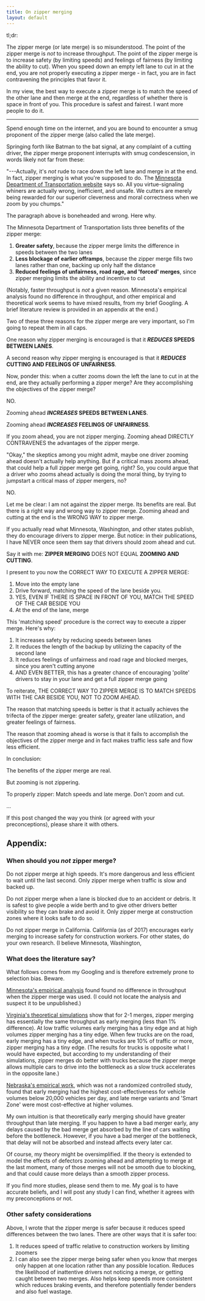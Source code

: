 ```yaml
---
title: On zipper merging
layout: default
---
```


tl;dr:

The zipper merge (or late merge) is so misunderstood. The point of the zipper merge is _not_ to increase throughput. The point of the zipper merge is to increase safety (by limiting speeds) and feelings of fairness (by limiting the ability to cut). When you speed down an empty left lane to cut in at the end, you are not properly executing a zipper merge - in fact, you are in fact contravening the principles that favor it.

In my view, the best way to execute a zipper merge is to match the speed of the other lane and then merge at the end, regardless of whether there is space in front of you. This procedure is safest and fairest. I want more people to do it.

---

Spend enough time on the internet, and you are bound to encounter a smug proponent of the zipper merge (also called the late merge).

Springing forth like Batman to the bat signal, at any complaint of a cutting driver, the zipper merge proponent interrupts with smug condescension, in words likely not far from these:

"---Actually, it's *not* rude to race down the left lane and merge in at the end. In fact, zipper merging is what you're supposed to do. The [Minnesota Department of Transportation website](https://www.dot.state.mn.us/latemerge/) says so. All you virtue-signaling whiners are actually wrong, inefficient, and unsafe. We cutters are merely being rewarded for our superior cleverness and moral correctness when we zoom by you chumps."

The paragraph above is boneheaded and wrong. Here why.

The Minnesota Department of Transportation lists three benefits of the zipper merge:



1.  **Greater safety**, because the zipper merge limits the difference in speeds between the two lanes
1.  **Less blockage of earlier offramps**, because the zipper merge fills two lanes rather than one, backing up only half the distance
1.  **Reduced feelings of unfairness, road rage, and 'forced' merges**, since zipper merging limits the ability and incentive to cut

(Notably, faster throughput is *not* a given reason. Minnesota's empirical analysis found no difference in throughput, and other empirical and theoretical work seems to have mixed results, from my brief Googling. A brief literature review is provided in an appendix at the end.)

Two of these three reasons for the zipper merge are very important, so I'm going to repeat them in all caps.

One reason why zipper merging is encouraged is that it **_REDUCES_ SPEEDS BETWEEN LANES**.

A second reason why zipper merging is encouraged is that it **_REDUCES_ CUTTING AND FEELINGS OF UNFAIRNESS**.

Now, ponder this: when a cutter zooms down the left the lane to cut in at the end, are they actually performing a zipper merge? Are they accomplishing the objectives of the zipper merge?

NO.

Zooming ahead **_INCREASES_ SPEEDS BETWEEN LANES**.

Zooming ahead **_INCREASES_ FEELINGS OF UNFAIRNESS**.

If you zoom ahead, you are not zipper merging. Zooming ahead DIRECTLY CONTRAVENES the advantages of the zipper merge.

"Okay," the skeptics among you might admit, maybe one driver zooming ahead doesn't actually help anything. But if a critical mass zooms ahead, that could help a full zipper merge get going, right? So, you could argue that a driver who zooms ahead actually is doing the moral thing, by trying to jumpstart a critical mass of zipper mergers, no?

NO.

Let me be clear: I am not against the zipper merge. Its benefits are real. But there is a right way and wrong way to zipper merge. Zooming ahead and cutting at the end is the WRONG WAY to zipper merge.

If you actually read what Minnesota, Washington, and other states publish, they do encourage drivers to zipper merge. But notice: in their publications, I have NEVER once seen them say that drivers should zoom ahead and cut.

Say it with me: **ZIPPER MERGING** DOES NOT EQUAL **ZOOMING AND CUTTING**.

I present to you now the CORRECT WAY TO EXECUTE A ZIPPER MERGE:



1.  Move into the empty lane
1.  Drive forward, matching the speed of the lane beside you.
1.  YES, EVEN IF THERE IS SPACE IN FRONT OF YOU, MATCH THE SPEED OF THE CAR BESIDE YOU
1.  At the end of the lane, merge

This 'matching speed' procedure is the correct way to execute a zipper merge. Here's why:



1.  It increases safety by reducing speeds between lanes
1.  It reduces the length of the backup by utilizing the capacity of the second lane
1.  It reduces feelings of unfairness and road rage and blocked merges, since you aren't cutting anyone
1.  AND EVEN BETTER, this has a greater chance of encouraging 'polite' drivers to stay in your lane and get a full zipper merge going

To reiterate, THE CORRECT WAY TO ZIPPER MERGE IS TO MATCH SPEEDS WITH THE CAR BESIDE YOU, NOT TO ZOOM AHEAD.

The reason that matching speeds is better is that it actually achieves the trifecta of the zipper merge: greater safety, greater lane utilization, and greater feelings of fairness.

The reason that zooming ahead is worse is that it fails to accomplish the objectives of the zipper merge and in fact makes traffic less safe and flow less efficient.

In conclusion:

The benefits of the zipper merge are real.

But zooming is not zippering.

To properly zipper: Match speeds and late merge. Don't zoom and cut.

...

If this post changed the way you think (or agreed with your preconceptions), please share it with others.

## Appendix:

### When should you *not* zipper merge?

Do not zipper merge at high speeds. It's more dangerous and less efficient to wait until the last second. Only zipper merge when traffic is slow and backed up.

Do not zipper merge when a lane is blocked due to an accident or debris. It is safest to give people a wide berth and to give other drivers better visibility so they can brake and avoid it. Only zipper merge at construction zones where it looks safe to do so.

Do not zipper merge in California. California (as of 2017) encourages early merging to increase safety for construction workers. For other states, do your own research. (I believe Minnesota, Washington,

### What does the literature say?

What follows comes from my Googling and is therefore extremely prone to selection bias. Beware.

[Minnesota's empirical analysis](**www.dot.state.mn.us**/trafficeng/workzone/doc/**When-latemerge**-**zipper**.pdf) found found no difference in throughput when the zipper merge was used. (I could not locate the analysis and suspect it to be unpublished.)

[Virginia's theoretical simulations]([https://trid.trb.org/view.aspx?id=740323](https://trid.trb.org/view.aspx?id=740323)) show that for 2-1 merges, zipper merging has essentially the same throughput as early merging (less than 1% difference). At low traffic volumes early merging has a tiny edge and at high volumes zipper merging has a tiny edge. When few trucks are on the road, early merging has a tiny edge, and when trucks are 10% of traffic or more, zipper merging has a tiny edge. (The results for trucks is opposite what I would have expected, but according to my understanding of their simulations, zipper merges do better with trucks because the zipper merge allows multiple cars to drive into the bottleneck as a slow truck accelerates in the opposite lane.)

[Nebraska's empirical work]([https://www.workzonesafety.org/publication/alternative-driver-information-to-alleviate-work-zone-related-delays/](https://www.workzonesafety.org/publication/alternative-driver-information-to-alleviate-work-zone-related-delays/)), which was not a randomized controlled study, found that early merging had the highest cost-effectiveness for vehicle volumes below 20,000 vehicles per day, and late merge variants and 'Smart Zone' were most cost-effective at higher volumes.

My own intuition is that theoretically early merging should have greater throughput than late merging. If you happen to have a bad merger early, any delays caused by the bad merge get absorbed by the line of cars waiting before the bottleneck. However, if you have a bad merger *at* the bottleneck, that delay will not be absorbed and instead affects every later car.

Of course, my theory might be oversimplified. If the theory is extended to model the effects of defectors zooming ahead and attempting to merge at the last moment, many of those merges will not be smooth due to blocking, and that could cause more delays than a smooth zipper process.

If you find more studies, please send them to me. My goal is to have accurate beliefs, and I will post any study I can find, whether it agrees with my preconceptions or not.

### Other safety considerations

Above, I wrote that the zipper merge is safer because it reduces speed differences between the two lanes. There are other ways that it is safer too:



1.  It reduces speed of traffic relative to construction workers by limiting zoomers
1.  I can also see the zipper merge being safer when you know that merges only happen at one location rather than any possible location. Reduces the likelihood of inattentive drivers not noticing a merge, or getting caught between two merges. Also helps keep speeds more consistent which reduces braking events, and therefore potentially fender benders and also fuel wastage.
